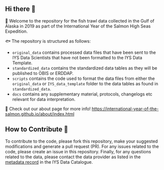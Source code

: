 ## Hi there 👋

🙋 Welcome to the repository for the fish trawl data collected in the Gulf of Alaska in 2019 as part of the International Year of the Salmon High Seas Expedition.

🐟 The repository is structured as follows: 
  * `original_data` contains processed data files that have been sent to the IYS Data Scientists that have not been formatted to the IYS Data Template.
  * `standardized_data` contains the standardized data tables as they will be published to OBIS or ERDDAP. 
  * `scripts` contains the code used to format the data files from either the `original_data` or `IYS_data_template` folder to the data tables as found in `standardized_data`.
  * `docs` contains any supplementary material, protocols, changelogs etc relevant for data interpretation.

🦐 Check out our about page for more info! https://international-year-of-the-salmon.github.io/about/index.html

## How to Contribute 🚢 

To contribute to the code, please fork this repository, make your suggested modifications and generate a pull request (PR). For any issues related to the code, please create an issue in this repository. Finally, for any questions related to the data, please contact the data provider as listed in the [metadata record](https://iys.hakai.org/dataset/ca-cioos_377873af-56d8-4ea8-828a-c19350758350) in the IYS Data Catalogue.
